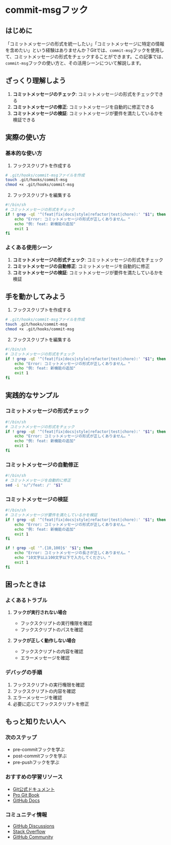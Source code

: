 # commit-msgフック

## はじめに
「コミットメッセージの形式を統一したい」「コミットメッセージに特定の情報を含めたい」という経験はありませんか？Gitでは、`commit-msg`フックを使用して、コミットメッセージの形式をチェックすることができます。この記事では、`commit-msg`フックの使い方と、その活用シーンについて解説します。

## ざっくり理解しよう
1. **コミットメッセージのチェック**: コミットメッセージの形式をチェックできる
2. **コミットメッセージの修正**: コミットメッセージを自動的に修正できる
3. **コミットメッセージの検証**: コミットメッセージが要件を満たしているかを検証できる

## 実際の使い方
### 基本的な使い方
1. フックスクリプトを作成する
```bash
# .git/hooks/commit-msgファイルを作成
touch .git/hooks/commit-msg
chmod +x .git/hooks/commit-msg
```

2. フックスクリプトを編集する
```bash
#!/bin/sh
# コミットメッセージの形式をチェック
if ! grep -qE '^(feat|fix|docs|style|refactor|test|chore):' "$1"; then
    echo "Error: コミットメッセージの形式が正しくありません。"
    echo "例: feat: 新機能の追加"
    exit 1
fi
```

### よくある使用シーン
1. **コミットメッセージの形式チェック**: コミットメッセージの形式をチェック
2. **コミットメッセージの自動修正**: コミットメッセージを自動的に修正
3. **コミットメッセージの検証**: コミットメッセージが要件を満たしているかを検証

## 手を動かしてみよう
1. フックスクリプトを作成する
```bash
# .git/hooks/commit-msgファイルを作成
touch .git/hooks/commit-msg
chmod +x .git/hooks/commit-msg
```

2. フックスクリプトを編集する
```bash
#!/bin/sh
# コミットメッセージの形式をチェック
if ! grep -qE '^(feat|fix|docs|style|refactor|test|chore):' "$1"; then
    echo "Error: コミットメッセージの形式が正しくありません。"
    echo "例: feat: 新機能の追加"
    exit 1
fi
```

## 実践的なサンプル
### コミットメッセージの形式チェック
```bash
#!/bin/sh
# コミットメッセージの形式をチェック
if ! grep -qE '^(feat|fix|docs|style|refactor|test|chore):' "$1"; then
    echo "Error: コミットメッセージの形式が正しくありません。"
    echo "例: feat: 新機能の追加"
    exit 1
fi
```

### コミットメッセージの自動修正
```bash
#!/bin/sh
# コミットメッセージを自動的に修正
sed -i 's/^/feat: /' "$1"
```

### コミットメッセージの検証
```bash
#!/bin/sh
# コミットメッセージが要件を満たしているかを検証
if ! grep -qE '^(feat|fix|docs|style|refactor|test|chore):' "$1"; then
    echo "Error: コミットメッセージの形式が正しくありません。"
    echo "例: feat: 新機能の追加"
    exit 1
fi

if ! grep -qE '^.{10,100}$' "$1"; then
    echo "Error: コミットメッセージの長さが正しくありません。"
    echo "10文字以上100文字以下で入力してください。"
    exit 1
fi
```

## 困ったときは
### よくあるトラブル
1. **フックが実行されない場合**
   - フックスクリプトの実行権限を確認
   - フックスクリプトのパスを確認

2. **フックが正しく動作しない場合**
   - フックスクリプトの内容を確認
   - エラーメッセージを確認

### デバッグの手順
1. フックスクリプトの実行権限を確認
2. フックスクリプトの内容を確認
3. エラーメッセージを確認
4. 必要に応じてフックスクリプトを修正

## もっと知りたい人へ
### 次のステップ
- pre-commitフックを学ぶ
- post-commitフックを学ぶ
- pre-pushフックを学ぶ

### おすすめの学習リソース
- [Git公式ドキュメント](https://git-scm.com/docs/githooks)
- [Pro Git Book](https://git-scm.com/book/ja/v2)
- [GitHub Docs](https://docs.github.com/ja)

### コミュニティ情報
- [GitHub Discussions](https://github.com/git/git/discussions)
- [Stack Overflow](https://stackoverflow.com/questions/tagged/git)
- [GitHub Community](https://github.community/)
